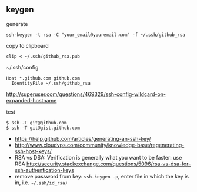 ## keygen

generate

`ssh-keygen -t rsa -C "your_email@youremail.com" -f ~/.ssh/github_rsa`

copy to clipboard

`clip < ~/.ssh/github_rsa.pub`

~/.ssh/config

```
Host *.github.com github.com
  IdentityFile ~/.ssh/github_rsa
```

http://superuser.com/questions/469329/ssh-config-wildcard-on-expanded-hostname

test

```
$ ssh -T git@github.com
$ ssh -T git@gist.github.com
```

- https://help.github.com/articles/generating-an-ssh-key/
- http://www.cloudvps.com/community/knowledge-base/regenerating-ssh-host-keys/
- RSA vs DSA: Verification is generally what you want to be faster: use RSA http://security.stackexchange.com/questions/5096/rsa-vs-dsa-for-ssh-authentication-keys
- remove password from key: `ssh-keygen -p`, enter file in which the key is in, i.e. `~/.ssh/id_rsa)`
